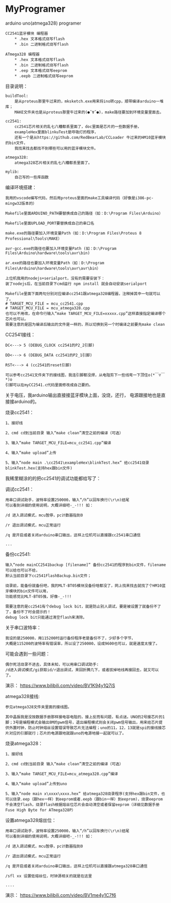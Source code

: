# MyProgramer
arduino uno(atmega328) programer 
    
    CC2541蓝牙模块 编程器
        * .hex 文本格式烧写flash
        * .bin 二进制格式烧写flash
        
    ATmega328 编程器
        * .hex 文本格式烧写flash
        * .bin 二进制格式烧写flash
        * .eep 文本格式烧写eeprom
        * .eepb 二进制格式烧写eeprom

目录说明：

    buildTool: 
        是从proteus那里牛过来的，mksketch.exe用来将ino转cpp，顺带编译arduino一堆库；
        MAKE文件夹也是从proteus那里牛过来的(●ˇ∀ˇ●)，make路径要加到环境变量里面去。

    cc2541: 
        cc2541芯片相关的乱七八糟都丢里面了，doc里面是芯片的一些数据手册，
        exampleHex里面blinkuTest是呼吸灯的程序，
        还有一个是从https://github.com/RedBearLab/CCLoader 牛过来的HM10蓝牙模块的bin文件，
        我找来找去都找不到哪些可以用的蓝牙模块文件。

    atmega328:
        atmega328芯片相关的乱七八糟都丢里面了。

    mylib: 
        自己写的一些库函数

编译环境搭建：

    我用的vscode编写代码，然后用proteus里面的make工具编译代码（好像是i386-pc-mingw32版本的）

    Makefile里面ARDUINO_PATH要替换成自己的路径（如：D:\Program Files\Arduino）

    Makefile里面UPLOAD_PORT要替换成自己的串口名

    make.exe的路径要加入环境变量Path（如：D:\Program Files\Proteus 8 Professional\Tools\MAKE）

    avr-gcc.exe的路径也要加入环境变量Path (如：D:\Program Files\Arduino\hardware\tools\avr\bin)

    ar.exe的路径也要加入环境变量Path（如：D:\Program Files\Arduino\hardware\tools\avr\avr\bin）

    上位机我用的nodejs+serialport，没有的需要安装下：
    装了nodejs后，在当前目录下cmd运行 npm install 就会自动安装serialport

    Makefile里面下面两句分别对应编译cc2541跟atmega328编程器，注释掉其中一句就可以了。
    # TARGET_MCU_FILE = mcu_cc2541.cpp
    # TARGET_MCU_FILE = mcu_atmega328.cpp
    也可以不用改，在命令行输入“make TARGET_MCU_FILE=xxxxx.cpp”这样直接指定编译哪个芯片也可以。
    需要注意的是因为编译后输出的文件是一样的，所以切换到另一个时编译之前要先make clean



CC2541接线：

    DC<---> 5 (DEBUG_CLOCK cc2541的P2_2引脚)

    DD<---> 6 (DEBUG_DATA cc2541的P2_1引脚)

    RST<---> 4 (cc2541的reset引脚)

    可以参考cc2541文件夹下的接线图，我连引脚都没焊，从电阻剪下一些线弯一下顶住o(*￣▽￣*)o
    引脚可以在myCC2541.c代码里面修改成自己要的。


关于电压，我arduino输出直接接蓝牙模块上面，没烧，还行，
电源跟接地也是直接接arduino的。

烧录cc2541：

    1、接好线

    2、cmd cd到当前目录 输入“make clean”清空之前的编译（可选）

    3、输入“make TARGET_MCU_FILE=mcu_cc2541.cpp”编译

    4、输入“make upload”上传

    5、输入“node main .\cc2541\exampleHex\blinkTest.hex” 给cc2541烧录blinkTest.hex(支持hex跟bin文件)

我稀里糊涂的的把cc2541的调试功能都给写了：

调试cc2541：

    用串口调试助手，波特率设置250000，输入“/h”以回车换行(\r\n)结尾
    可以看到详细的使用说明，大概详细吧-_-!!! 如：

    /d 进入调试模式，mcu暂停，pc计数器指到0

    /r 退出调试模式，mcu正常运行

    /q 是开启或者关闭arduino串口输出，这样上位机可以直接跟cc2541串口通信

    ...

备份cc2541:

    输入“node mainCC2541backup [filename]” 备份cc2541的程序到bin文件，filename可以给也可以不给，
    默认当前目录下cc2541FlashBackup.bin文件；

    烧录前，能备份就备份吧，我的MLT-BT05模块没备份啥都没了，网上找来找去就找了个HM10蓝牙模块的bin文件可以用，
    功能感觉比MLT-BT05强，好像-_-!!!

    需要注意的是cc2541有个debug lock bit，就是防止别人调试，要是被设置了就备份不了了，备份不了时会提示的！
    debug lock bit只能通过清空flash来清除。

关于串口波特率：

    我设的是250000，用115200时运行备份程序老是备份不了，少好多个字节，
    大概是115200的波特率有错误率，所以设了250000，设成9600也可以，就是速度太慢了。

可能会遇到一些问题：

    偶尔死活烧录不进去，具体未知，可以用串口调试助手:
    /d进入调试模式/gi获取id/r退出调试，来回折腾几下，或者拔掉地线再接回去，就又可以了。

演示：
    https://www.bilibili.com/video/BV1K94y1Q7iS

atmega328接线:

    参见atmega328文件夹里面的接线图。

    其中晶振我是没按数据手册那样接电容电阻的，接上反而有问题，有点谜。UNO的2号接芯片的1脚；3号是编程模式会输出8M的pwm信号，退出编程模式则会关闭pwm信号输出，用来给芯片提供外置时钟，防止时钟熔丝设置错误导致芯片无法编程；uno的11，12，13就是spi的接线接芯片对应的引脚就行；芯片的电源跟地就跟uno的电源地接一起就可以了。

烧录atmega328：

    1、接好线

    2、cmd cd到当前目录 输入“make clean”清空之前的编译（可选）

    3、输入“make TARGET_MCU_FILE=mcu_atmega328.cpp”编译

    4、输入“make upload”上传到uno

    5、输入“node main x\xxxx\xxxx.hex” 给atmega328烧录程序(支持hex跟bin文件，也可以烧录.eep（跟hex一样）到eeprom或者.eepb（跟bin一样）到eeprom)，烧录eeprom不会清空flash，烧录flash根据熔丝位芯片会自动清空或者保留eeprom（详细见数据手册Fuse High Byte for ATmega328P）

设置atmega328熔丝位：

    用串口调试助手，波特率设置250000，输入“/h”以回车换行(\r\n)结尾
    可以看到详细的使用说明，大概详细吧-_-!!! 如：

    /d 进入调试模式，mcu暂停，pc计数器指到0

    /r 退出调试模式，mcu正常运行

    /q 是开启或者关闭arduino串口输出，这样上位机可以直接跟atmega328串口通信

    /sfl xx 设置低熔丝位，时钟源相关的就是在这里
    
    ....

演示：
    https://www.bilibili.com/video/BV1me4y1C7f6



